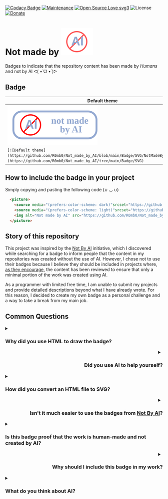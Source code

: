 [![Codacy Badge](https://app.codacy.com/project/badge/Grade/6e08a74393414095bd5a4aefc6e18e0f)](https://app.codacy.com/gh/R0mb0/Not_made_by_AI/dashboard?utm_source=gh&utm_medium=referral&utm_content=&utm_campaign=Badge_grade)
[![Maintenance](https://img.shields.io/badge/Maintained%3F-yes-green.svg)](https://github.com/R0mb0/Not_made_by_AI)
[![Open Source Love svg3](https://badges.frapsoft.com/os/v3/open-source.svg?v=103)](https://github.com/R0mb0/Not_made_by_AI)
![License](https://img.shields.io/badge/license-CC0%201.0-blue.svg?style=plastic)
[![Donate](https://img.shields.io/badge/PayPal-Donate%20to%20Author-blue.svg)](http://paypal.me/R0mb0)

<h1>
  Not made by
  <picture>
    <source media="(prefers-color-scheme: dark)" srcset="https://github.com/R0mb0/Not_made_by_AI/blob/main/ReadMeImgs/NotAiDark.svg">
    <source media="(prefers-color-scheme: light)" srcset="https://github.com/R0mb0/Not_made_by_AI/blob/main/ReadMeImgs/NotAILight.svg">
    <img alt="Not AI" src="https://github.com/R0mb0/Not_made_by_AI/blob/main/ReadMeImgs/NotAIDefault.svg">
  </picture>
</h1>

Badges to indicate that the repository content has been made by _Humans_ and not by AI ᕙ(  •̀ ᗜ •́  )ᕗ 

## Badge

| Default theme  | Light theme | Dark theme |
| -------- | ------- | ------- |
| [![Default theme](https://github.com/R0mb0/Not_made_by_AI/blob/main/Badge/SVG/NotMadeByAIDefault.svg)](https://github.com/R0mb0/Not_made_by_AI/tree/main/Badge/SVG)  | [![Light theme](https://github.com/R0mb0/Not_made_by_AI/blob/main/Badge/SVG/NotMadeByAILight.svg)](https://github.com/R0mb0/Not_made_by_AI/tree/main/Badge/SVG) | [![Dark theme](https://github.com/R0mb0/Not_made_by_AI/blob/main/Badge/SVG/NotMadeByAIDark.svg)](https://github.com/R0mb0/Not_made_by_AI/tree/main/Badge/SVG) |
| `[![Default theme](https://github.com/R0mb0/Not_made_by_AI/blob/main/Badge/SVG/NotMadeByAIDefault.svg)](https://github.com/R0mb0/Not_made_by_AI/tree/main/Badge/SVG)` | `[![Light theme](https://github.com/R0mb0/Not_made_by_AI/blob/main/Badge/SVG/NotMadeByAILight.svg)](https://github.com/R0mb0/Not_made_by_AI/tree/main/Badge/SVG)` | `[![Dark theme](https://github.com/R0mb0/Not_made_by_AI/blob/main/Badge/SVG/NotMadeByAIDark.svg)](https://github.com/R0mb0/Not_made_by_AI/tree/main/Badge/SVG)` | 

## How to include the badge in your project 

Simply copying and pasting the following code (∪ ◡ ∪)

```markdown
  <picture>
    <source media="(prefers-color-scheme: dark)"srcset="https://github.com/R0mb0/Not_made_by_AI/blob/main/Badge/SVG/NotMadeByAIDark.svg">
    <source media="(prefers-color-scheme: light)"srcset="https://github.com/R0mb0/Not_made_by_AI/blob/main/Badge/SVG/NotMadeByAILight.svg">
    <img alt="Not made by AI" src="https://github.com/R0mb0/Not_made_by_AI/blob/main/Badge/SVG/NotMadeByAIDefault.svg">
  </picture>
```
## Story of this repository

This project was inspired by the [Not By AI](https://notbyai.fyi/) initiative, which I discovered while searching for a badge to inform people that the content in my repositories was created without the use of AI. However, I chose not to use their badges because I believe they should be included in projects where, [as they encourage](https://notbyai.fyi/how-it-works), the content has been reviewed to ensure that only a minimal portion of the work was created using AI.

As a programmer with limited free time, I am unable to submit my projects and provide detailed descriptions beyond what I have already wrote. For this reason, I decided to create my own badge as a personal challenge and a way to take a break from my main job.

## Common Questions

<div align="left">
<details>
  <summary> 
   
### Why did you use HTML to draw the badge?
  
  </summary>  

I'm not skilled with drawing apps, and I had limited free time to create the badge. (╥﹏╥) So, I preferred to use a familiar tool instead of learning a new one.¯\_(ツ)_/¯
  
</details>
</div>

<div align="right">
<details>
  <summary> 

### Did you use AI to help yourself?
  
  </summary>  

No, I copied, pasted, and personalized code found on the internet. ദ്ദി(˵ •̀ ᴗ - ˵ )
  
</details>
</div>

<div align="left">
<details>
  <summary> 

### How did you convert an HTML file to SVG?
  
  </summary>  

I used [EvoPDF](https://www.evopdf.com/demo/HTML_to_Image/HTML_to_SVG.aspx).
  
</details>
</div>

<div align="right">
<details>
  <summary> 

### Isn't it much easier to use the badges from [Not By AI](https://notbyai.fyi/)?
  
  </summary>  

No. Creating this entire repository took me about two hours of my free time. Submitting my work to the [register](https://notbyai.fyi/how-it-works) page on the "Not By AI" website would have taken much more time. Also, I prefer that their badges are used only for reviewed works.
  
</details>
</div>

<div align="left">
<details>
  <summary> 

### Is this badge proof that the work is human-made and not created by AI?
  
  </summary>  

Anyone can misuse this badge or create their own badge claiming that their work is human-made. Therefore, the presence of this badge is not definitive proof of a human-original work. It ultimately comes down to whether you trust the author.
  
</details>
</div>

<div align="right">
<details>
  <summary> 

### Why should I include this badge in my work?
  
  </summary>  

This badge is a form of self-declaration that you put effort into creating your work. It can be seen as a way to celebrate your dedication and hard work.
  
</details>
</div>

<div align="left">
<details>
  <summary> 

### What do you think about AI?
  
  </summary>  

I think AI is a fantastic tool for work, but it should not be used as a replacement for the effort required to learn something. I see AI as an assistant to simplify my work, not a tool to delegate my tasks. 

The only way to grow as a person and a professional is to spend time learning and not always look for the easiest way to do everything. Gaining experience is the most important thing. (˶ᵔ ᵕ ᵔ˶)
  
</details>
</div>
